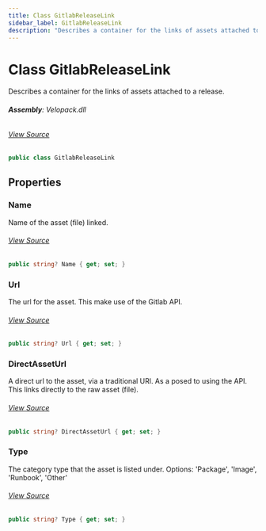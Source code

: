 ```yaml
---
title: Class GitlabReleaseLink
sidebar_label: GitlabReleaseLink
description: "Describes a container for the links of assets attached to a release."
---
```

# Class GitlabReleaseLink
Describes a container for the links of assets attached to a release.

###### **Assembly**: Velopack.dll
###### [View Source](https://github.com/velopack/velopack.git/blob/master/src/Velopack/Sources/GitlabSource.cs#L61)
```csharp title="Declaration"
public class GitlabReleaseLink
```
## Properties
### Name
Name of the asset (file) linked.
###### [View Source](https://github.com/velopack/velopack.git/blob/master/src/Velopack/Sources/GitlabSource.cs#L66)
```csharp title="Declaration"
public string? Name { get; set; }
```
### Url
The url for the asset. This make use of the Gitlab API.
###### [View Source](https://github.com/velopack/velopack.git/blob/master/src/Velopack/Sources/GitlabSource.cs#L72)
```csharp title="Declaration"
public string? Url { get; set; }
```
### DirectAssetUrl
A direct url to the asset, via a traditional URl. 
As a posed to using the API.
This links directly to the raw asset (file).
###### [View Source](https://github.com/velopack/velopack.git/blob/master/src/Velopack/Sources/GitlabSource.cs#L80)
```csharp title="Declaration"
public string? DirectAssetUrl { get; set; }
```
### Type
The category type that the asset is listed under.
Options: 'Package', 'Image', 'Runbook', 'Other'
###### [View Source](https://github.com/velopack/velopack.git/blob/master/src/Velopack/Sources/GitlabSource.cs#L87)
```csharp title="Declaration"
public string? Type { get; set; }
```
